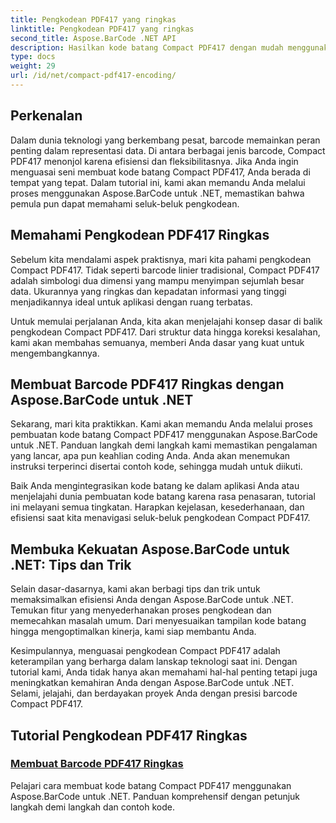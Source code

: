 ```yaml
---
title: Pengkodean PDF417 yang ringkas
linktitle: Pengkodean PDF417 yang ringkas
second_title: Aspose.BarCode .NET API
description: Hasilkan kode batang Compact PDF417 dengan mudah menggunakan Aspose.BarCode untuk .NET. Ikuti panduan langkah demi langkah kami untuk pengkodean yang efisien, lengkap dengan contoh kode.
type: docs
weight: 29
url: /id/net/compact-pdf417-encoding/
---
```


## Perkenalan

Dalam dunia teknologi yang berkembang pesat, barcode memainkan peran penting dalam representasi data. Di antara berbagai jenis barcode, Compact PDF417 menonjol karena efisiensi dan fleksibilitasnya. Jika Anda ingin menguasai seni membuat kode batang Compact PDF417, Anda berada di tempat yang tepat. Dalam tutorial ini, kami akan memandu Anda melalui proses menggunakan Aspose.BarCode untuk .NET, memastikan bahwa pemula pun dapat memahami seluk-beluk pengkodean.

## Memahami Pengkodean PDF417 Ringkas

Sebelum kita mendalami aspek praktisnya, mari kita pahami pengkodean Compact PDF417. Tidak seperti barcode linier tradisional, Compact PDF417 adalah simbologi dua dimensi yang mampu menyimpan sejumlah besar data. Ukurannya yang ringkas dan kepadatan informasi yang tinggi menjadikannya ideal untuk aplikasi dengan ruang terbatas.

Untuk memulai perjalanan Anda, kita akan menjelajahi konsep dasar di balik pengkodean Compact PDF417. Dari struktur data hingga koreksi kesalahan, kami akan membahas semuanya, memberi Anda dasar yang kuat untuk mengembangkannya.

## Membuat Barcode PDF417 Ringkas dengan Aspose.BarCode untuk .NET

Sekarang, mari kita praktikkan. Kami akan memandu Anda melalui proses pembuatan kode batang Compact PDF417 menggunakan Aspose.BarCode untuk .NET. Panduan langkah demi langkah kami memastikan pengalaman yang lancar, apa pun keahlian coding Anda. Anda akan menemukan instruksi terperinci disertai contoh kode, sehingga mudah untuk diikuti.

Baik Anda mengintegrasikan kode batang ke dalam aplikasi Anda atau menjelajahi dunia pembuatan kode batang karena rasa penasaran, tutorial ini melayani semua tingkatan. Harapkan kejelasan, kesederhanaan, dan efisiensi saat kita menavigasi seluk-beluk pengkodean Compact PDF417.

## Membuka Kekuatan Aspose.BarCode untuk .NET: Tips dan Trik

Selain dasar-dasarnya, kami akan berbagi tips dan trik untuk memaksimalkan efisiensi Anda dengan Aspose.BarCode untuk .NET. Temukan fitur yang menyederhanakan proses pengkodean dan memecahkan masalah umum. Dari menyesuaikan tampilan kode batang hingga mengoptimalkan kinerja, kami siap membantu Anda.

Kesimpulannya, menguasai pengkodean Compact PDF417 adalah keterampilan yang berharga dalam lanskap teknologi saat ini. Dengan tutorial kami, Anda tidak hanya akan memahami hal-hal penting tetapi juga meningkatkan kemahiran Anda dengan Aspose.BarCode untuk .NET. Selami, jelajahi, dan berdayakan proyek Anda dengan presisi barcode Compact PDF417.

## Tutorial Pengkodean PDF417 Ringkas
### [Membuat Barcode PDF417 Ringkas](./compact-pdf417-basic-configuration/)
Pelajari cara membuat kode batang Compact PDF417 menggunakan Aspose.BarCode untuk .NET. Panduan komprehensif dengan petunjuk langkah demi langkah dan contoh kode.